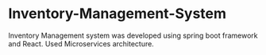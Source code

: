 # Inventory-Management-System
Inventory Management system was developed using spring boot framework and React. Used Microservices architecture. 
